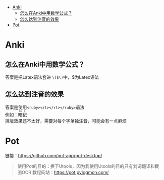 - [Anki](#anki)
  - [怎么在Anki中用数学公式？](#怎么在anki中用数学公式)
  - [怎么达到注音的效果](#怎么达到注音的效果)
- [Pot](#pot)

# Anki
## 怎么在Anki中用数学公式？
答案是把Latex语法套进 `\($\)`中，$为Latex语法
## 怎么达到注音的效果
答案是使用`<ruby><rt></rt></ruby>`语法  
例如：<ruby>暗<rt>àn</rt></ruby><ruby>记<rt>jì<rt></ruby>  
排版效果还不太好，需要对每个字单独注音，可能会有一点麻烦  
# Pot
链接：https://github.com/pot-app/pot-desktop/  
>使用Pot的目的：换下Utools，因为我使用Utools的目的只有划词翻译和截图OCR
教程网站：https://pot.pylogmon.com/  
